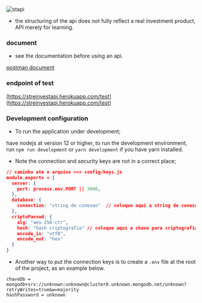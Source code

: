 ![stapi](https://user-images.githubusercontent.com/54999837/118889676-d371e880-b8d3-11eb-8889-73b488ca068b.png)

* the structuring of the api does not fully reflect a real investment product, API merely for learning.

### document

* see the documentation before using an api.

[postman document](https://web.postman.co/workspace/streinvest_api~b0c520ff-a642-4531-a688-a14143a9a6a0/documentation/11026666-5e0c3c69-2a35-40be-a695-c13b6a392342)

### endpoint of test

[https://streinvestapi.herokuapp.com/test](https://streinvestapi.herokuapp.com/test)

### Development configuration

* To run the application under development;

have nodejs at version 12 or higher, to run the development environment, run `npm run development` or `yarn development` if you have yarn installed.

* Note the connection and security keys are not in a correct place;

```json
// caminho ate o arquivo ==> config/keys.js
module.exports = {
  server: {
    port: process.env.PORT || 3000,
  },
  database: {
    connection: "string de conexao"  // coloque aqui a string de conexao ao banco de dados mongo
  },
  criptoPasswd: {
    alg: "aes-256-ctr",
    hash: "hash criptografia" // coloque aqui a chave para criptografia da senha do usuario,
    encode_in: "utf8",
    encode_out: "hex"
  }
}
``` 
* Another way to put the connection keys is to create a `.env` file at the root of the project, as an example below.

```
chaveDb = mongodb+srv://unknown:unknown@cluster0.unknown.mongodb.net/unknown?retryWrites=true&w=majority
hashPassword = unknown
```
